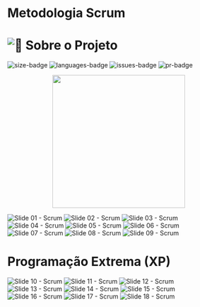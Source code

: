 # Metodologia Scrum

<h1 id="sobre-o-projeto"><img alt="📓" class="emojione" src="https://cdnjs.cloudflare.com/ajax/libs/emojione/2.2.7/assets/png/1f4d3.png" title=":notebook:" /> Sobre o Projeto</h1>
<div text-align="center">
   <img alt="size-badge" src="https://img.shields.io/github/repo-size/mdsreq-fga-unb/2022.1-pets-off-road?style=for-the-badge"/>
   <img alt="languages-badge" src="https://img.shields.io/github/languages/count/mdsreq-fga-unb/2022.1-pets-off-road?style=for-the-badge"/>
   <img alt="issues-badge" src="https://img.shields.io/github/issues/mdsreq-fga-unb/2022.1-pets-off-road?style=for-the-badge"/>
   <img alt="pr-badge" src="https://img.shields.io/github/issues-pr/mdsreq-fga-unb/2022.1-pets-off-road?style=for-the-badge"/>
</div>
<p align="center">
   <img width="300" src="img/Slide1.jpeg" />
</p>

![Slide 01 - Scrum](img/Slide1.jpeg)
![Slide 02 - Scrum](img/Slide2.jpeg)
![Slide 03 - Scrum](img/Slide3.jpeg)
![Slide 04 - Scrum](img/Slide4.jpeg)
![Slide 05 - Scrum](img/Slide5.jpeg)
![Slide 06 - Scrum](img/Slide6.jpeg)
![Slide 07 - Scrum](img/Slide7.jpeg)
![Slide 08 - Scrum](img/Slide8.jpeg)
![Slide 09 - Scrum](img/Slide9.jpeg)

# Programação Extrema (XP)

![Slide 10 - Scrum](img/Slide10.jpeg)
![Slide 11 - Scrum](img/Slide11.jpeg)
![Slide 12 - Scrum](img/Slide12.jpeg)
![Slide 13 - Scrum](img/Slide13.jpeg)
![Slide 14 - Scrum](img/Slide14.jpeg)
![Slide 15 - Scrum](img/Slide15.jpeg)
![Slide 16 - Scrum](img/Slide16.jpeg)
![Slide 17 - Scrum](img/Slide17.jpeg)
![Slide 18 - Scrum](img/Slide18.jpeg)
